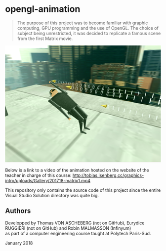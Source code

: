 # opengl-animation

> The purpose of this project was to become familiar with graphic computing, GPU programming and the use of OpenGL. The choice of subject being unrestricted, it was decided to replicate a famous scene from the first Matrix movie.

![Screenshot of the scene](screenshot.png?raw=true "Matrix animation")

Below is a link to a video of the animation hosted on the website of the teacher in charge of this course:
http://tobias.isenberg.cc/graphics-intro/uploads/Gallery/201718-matrix1.mp4

This repository only contains the source code of this project since the entire Visual Studio Solution directory was quite big.

## Authors

Developped by Thomas VON ASCHEBERG (not on GitHub), Eurydice RUGGIERI (not on GitHub) and Robin MALMASSON (Infinyum)  
as part of a computer engineering course taught at Polytech Paris-Sud.

January 2018
